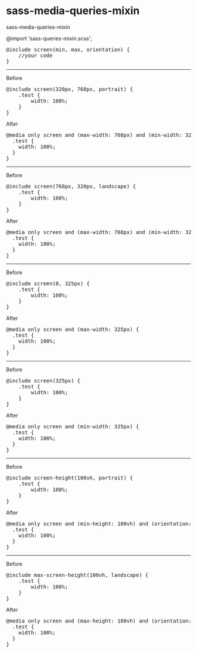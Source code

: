 # sass-media-queries-mixin
sass-media-queries-mixin

@import 'sass-queries-mixin.scss';

<pre>
@include screen(min, max, orientation) {
    //your code
}
</pre>
<hr>


Before
<pre>
@include screen(320px, 768px, portrait) {
    .test {
        width: 100%;
    }
}
</pre>

After
<pre>
@media only screen and (max-width: 768px) and (min-width: 320px) and (orientation: portrait) {
  .test {
    width: 100%;
  }
}
</pre>
<hr>

Before
<pre>
@include screen(768px, 320px, landscape) {
    .test {
        width: 100%;
    }
}
</pre>

After
<pre>
@media only screen and (max-width: 768px) and (min-width: 320px) and (orientation: landscape) {
  .test {
    width: 100%;
  }
}
</pre>
<hr>

Before
<pre>
@include screen(0, 325px) {
    .test {
        width: 100%;
    }
}
</pre>

After
<pre>
@media only screen and (max-width: 325px) {
  .test {
    width: 100%;
  }
}
</pre>
<hr>

Before
<pre>
@include screen(325px) {
    .test {
        width: 100%;
    }
}
</pre>

After
<pre>
@media only screen and (min-width: 325px) {
  .test {
    width: 100%;
  }
}
</pre>
<hr>
Before
<pre>
@include screen-height(100vh, portrait) {
    .test {
        width: 100%;
    }
}
</pre>

After
<pre>
@media only screen and (min-height: 100vh) and (orientation: portrait) {
  .test {
    width: 100%;
  }
}
</pre>
<hr>

Before
<pre>
@include max-screen-height(100vh, landscape) {
    .test {
        width: 100%;
    }
}
</pre>

After
<pre>
@media only screen and (max-height: 100vh) and (orientation: portrait) {
  .test {
    width: 100%;
  }
}
</pre>

